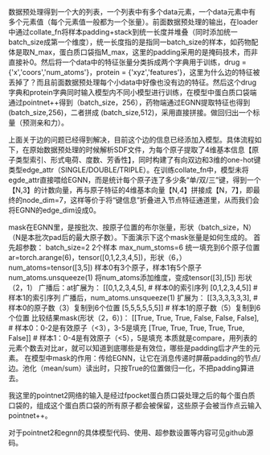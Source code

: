 数据预处理得到一个大的列表，一个列表中有多个data元素，一个data元素中有多个元素值（每个元素值一般都为一个张量）。前面数据预处理的输出，在loader中通过collate_fn将样本padding+stack到统一长度并堆叠（同时添加统一batch_size成第一个维度），统一长度指的是指同一batch_size的样本，如药物配体是取N_max，蛋白质口袋指M_max，这里的padding采用的是掩码技术，而非直接补0。然后将一个data中的特征张量分类拆成两个字典用于训练，drug = {'x','coors','num_atoms'}，protein = {'xyz','features'}，这里为什么边的特征被丢掉了？而且前面数据预处理每个小data中好像也没有边的特征。然后这个drug字典和protein字典同时输入模型内不同小模型进行训练，在模型中蛋白质口袋端通过pointnet++得到（batch_size，256），药物端通过EGNN提取特征也得到 (batch_size,256)，二者拼成 (batch_size,512)，采用直接拼接。做回归出一个标量（预测亲和力）。

上面关于边的问题已经得到解决，目前这个边的信息已经添加入模型。具体流程如下，在原始数据预处理的时候解析SDF文件，为每个原子提取了4维基本信息【原子类型索引、形式电荷、度数、芳香性】，同时构建了有向双边和3维的one-hot键类型edge_attr（SINGLE/DOUBLE/TRIPLE）。在训练collate_fn中，模型未将egde_attr直接喂给EGNN，而是统计每个原子连了多少条“单/双/三”键，得到一个【N,3】的计数向量，再与原子特征的4维基本向量【N,4】拼接成【N，7】，即最终的node_dim=7，这样等价于将“键信息”折叠进入节点特征通道里，从而我们会将EGNN的edge_dim设成0。

mask在EGNN里，是按批次、按原子位置的布尔张量，形状（batch_size，N）（N是本批次pad后的最大原子数）。下面演示下这个mask张量是如何生成的。
首先超参数：
batch_size=2 2个样本
max_num_stoms=6 统一填充到6个原子位置
ar=torch.arange(6)，tensor([0,1,2,3,4,5])，形状（6，）
num_atoms=tensor([3,5]) 样本0有3个原子，样本1有5个原子
num_atoms.unsqueeze(1) 将num_atoms添加维度，变成tensor([3],[5]) 形状（2，1）
广播后：at扩展为：
[[0,1,2,3,4,5],  # 样本0的索引序列
 [0,1,2,3,4,5]]  # 样本1的索引序列
广播后，num_atoms.unsqueeze(1) 扩展为：
[[3,3,3,3,3,3],  # 样本0的原子数（3）复制到6个位置
 [5,5,5,5,5,5]]  # 样本1的原子数（5）复制到6个位置
比较结果mask(形状（2，6）)：
[[True, True, True, False, False, False],  # 样本0：0-2是有效原子（<3），3-5是填充
 [True, True, True, True, True, False]]   # 样本1：0-4是有效原子（<5），5是填充
本质就是compare，用列表的元素个数去对比ar，就可以知道到底哪些是有效位，哪些是padding后才产生的元素。
在模型中mask的作用：传给EGNN，让它在消息传递时屏蔽padding的节点/边。池化（mean/sum）读出时，只按True的位置做归一化，不把padding算进去。

我这里的pointnet2网络的输入是经过fpocket蛋白质口袋处理之后的每个蛋白质口袋的，组成这个蛋白质口袋的所有原子都会被保留，这些原子会被当作点云输入pointnet++。

对于pointnet2和egnn的具体模型代码、使用、超参数设置等内容可见github源码。



